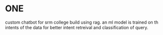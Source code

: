 # ONE
custom chatbot for srm college build using rag.
an ml model is trained on th intents of the data for better intent retreival and classification of query.

